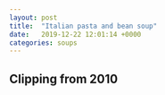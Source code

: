 ```yaml
---
layout: post
title:  "Italian pasta and bean soup"
date:   2019-12-22 12:01:14 +0000
categories: soups
---
```


## Clipping from 2010